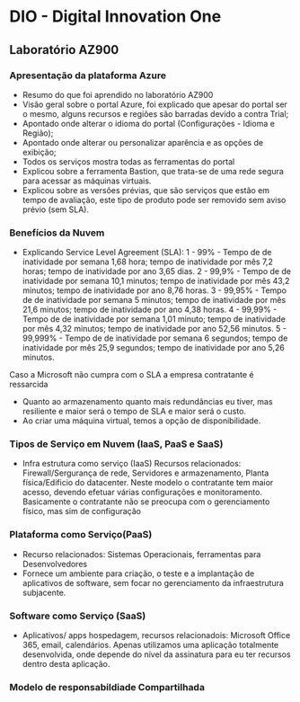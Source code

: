 # DIO - Digital Innovation One

## Laboratório AZ900 

### Apresentação da plataforma Azure
- Resumo do que foi aprendido no laboratório AZ900
- Visão geral sobre o portal Azure, foi explicado que apesar do portal ser o mesmo, alguns recursos e regiões são barradas devido a contra Trial;
- Apontado onde alterar o idioma do portal (Configurações - Idioma e Região);
- Apontado onde alterar ou personalizar  aparência e as opções de exibição;
- Todos os serviços mostra todas as ferramentas do portal
- Explicou sobre a ferramenta Bastion, que trata-se de uma rede segura para acessar as máquinas virtuais.
- Explicou sobre as versões prévias, que são serviços que estão em tempo de avaliação, este tipo de produto pode ser removido sem aviso prévio (sem SLA).

### Benefícios da Nuvem

- Explicando Service Level Agreement (SLA):
1 - 99% - Tempo de de inatividade por semana 1,68 hora; tempo de inatividade por mês 7,2 horas; tempo de inatividade por ano 3,65 dias.
2 - 99,9% - Tempo de de inatividade por semana 10,1 minutos; tempo de inatividade por mês 43,2 minutos; tempo de inatividade por ano 8,76 horas.
3 - 99,95% - Tempo de de inatividade por semana 5 minutos; tempo de inatividade por mês 21,6 minutos; tempo de inatividade por ano 4,38 horas.
4 - 99,99% - Tempo de de inatividade por semana 1,01 minuto; tempo de inatividade por mês 4,32 minutos; tempo de inatividade por ano 52,56 minutos.
5 - 99,999% - Tempo de de inatividade por semana 6 segundos; tempo de inatividade por mês 25,9 segundos; tempo de inatividade por ano 5,26 minutos.

Caso a Microsoft não cumpra com o SLA a empresa contratante é ressarcida
- Quanto ao armazenamento quanto mais redundâncias eu tiver, mas resiliente e maior será o tempo de SLA e maior será o custo.
- Ao criar uma máquina virtual, temos a opção de disponibilidade.


### Tipos de Serviço em Nuvem (IaaS, PaaS e SaaS)

- Infra estrutura como serviço (IaaS)
  Recursos relacionados: Firewall/Sergurança de rede, Servidores e armazenamento, Planta física/Edificio do datacenter.
  Neste modelo o contratante tem maior acesso, devendo efetuar várias configurações e monitoramento. Basicamente o contratante não se preocupa com o gerenciamento físico, mas sim de configuração

### Plataforma como Serviço(PaaS)
- Recurso relacionados: Sistemas Operacionais, ferramentas para Desenvolvedores
- Fornece um ambiente para criação, o teste e a implantação de aplicativos de software, sem focar no gerenciamento da infraestrutura subjacente.

### Software como Serviço (SaaS)
-  Aplicativos/ apps hospedagem, recursos relacionadois: Microsoft Office 365, email, calendários.
Apenas utilizamos uma aplicação totalmente desenvolvida, onde depende do nível da assinatura para eu ter recursos dentro desta aplicação.

### Modelo de responsabildiade Compartilhada


